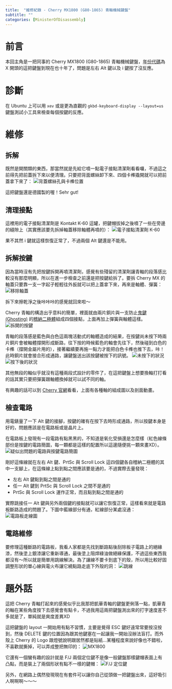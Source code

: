 ```yaml
---
title:  "維修紀錄 - Cherry MX1800 (G80-1865) 青軸機械鍵盤"
subtitle: ""
categories: [MinisterOfDisassembly]
---
```


# 前言
本回主角是一把同事的 Cherry MX1800 (G80-1865) 青軸機械鍵盤，[年份代碼](https://deskthority.net/wiki/Cherry_date_codes)為 X 開頭的這把鍵盤到現在也十年了，問題是左右 Alt 鍵以及 i 鍵按了沒反應。

# 診斷
在 Ubuntu 上可以用 `xev` 或是更為直觀的 `gkbd-keyboard-display --layout=us` 鍵盤測試小工具來檢查每個按鍵的反應。

# 維修
## 拆解
既然是開關類的東西，那當然就是先給它噴一點電子接點清潔劑看看囉，不過這之前得先把前蓋拆下來以便清理。只要把背面螺絲卸下來、四個卡榫撬開就可以把前蓋拿下來了：
![背蓋螺絲孔與卡榫位置](/images/2021-02-CherryMX1800/FrontCaseRemoval.jpg)

這把鍵盤還是德國製的喔！Sehr gut!

## 清理接點
這裡用的電子接點清潔劑是 Kontakt K-60 這罐，把鍵帽拔掉之後噴了一些在旁邊的縫隙上（其實應該要先拆掉軸蓋移除軸體再噴的）：
![電子接點清潔劑 K-60](/images/2021-02-CherryMX1800/Cleaner.jpg)

果不其然 i 鍵就這樣恢復正常了，不過兩個 Alt 鍵還是不能用。

## 拆解按鍵
因為當時沒有先把按鍵拆開再噴清潔劑，感覺有些殘留的清潔劑讓青軸的段落感比較沒有那麼明顯，所以在進一步檢查之前還是把按鍵給拆了。要拆 Cherry MX 的軸蓋只要靠一支一字起子輕輕往外扳就可以把上蓋拿下來，再來是軸體、彈簧：
![移除軸蓋](/images/2021-02-CherryMX1800/KeyCapRemoval.jpg)

拆下來擦乾淨之後咔咔咔的感覺就回來啦～

Cherry 青軸的構造出乎意料的簡單，裡面就由兩片銅片與一支防止[鬼鍵 (Ghosting)](https://deskthority.net/wiki/Rollover,_blocking_and_ghosting) 的[稽納二極體](http://zh.wikipedia.org/zh-tw/%E7%A8%BD%E7%B4%8D%E4%BA%8C%E6%A5%B5%E9%AB%94)組成四個接點，上面再加上彈簧與軸體這樣。
![拆開的按鍵](/images/2021-02-CherryMX1800/CherryMXKey.jpg)

青軸的段落感是藍色與白色這兩塊活動式的軸體造成的結果，在按鍵尚未按下時兩片銅片會被軸體撐開形成斷路，往下按的時候藍色的軸會先往下，然後碰到白色的卡榫（撐開金屬片用的），接著繼續要再施一點力才能把白色卡榫也推下去，咔！此時銅片就會接合形成通路，讓鍵盤送出該按鍵被按下的訊號。
![未按下的狀況](/images/2021-02-CherryMX1800/KeyUp.jpg)
![按下後的狀況](/images/2021-02-CherryMX1800/KeyDown.jpg)

其他無段的軸似乎就沒有這種兩段式設計的零件了，在這把鍵盤上想要換軸打打看的話其實只要把彈簧跟軸體換掉就可以試不同的軸。

有興趣的話可以到 [Cherry 官網](https://www.cherrymx.de/en/mx-original/mx-blue.html)看看，上面有各種軸的組成圖以及剖面動畫。

## 檢查電路
用電錶量了一下 Alt 鍵的接腳，按鍵的確有在按下去時形成通路，所以按鍵本身是好的，問題應該是在電路板或是晶片上。

在電路板上發現有一段電路有點黑黑的，不知道是氧化受損還是怎麼樣（紅色線條部份是按鍵的電路簡圖，每一顆都是這樣的配置所以這邊隨便挑一顆來畫XD）。
![疑似出問題的電路與按鍵電路簡圖](/images/2021-02-CherryMX1800/PCBDiagram.jpg)

剛好這條線就在左右 Alt 鍵、PrtSc 與 Scroll Lock 這四個鍵各自稽納二極體的其中一支腳上，在這條線上點到點之間應該要是通的，不過實際去量發現：
 * 左右 Alt 鍵點到點之間是通的
 * 任一 Alt 鍵到 PrtSc 與 Scroll Lock 之間不是通的
 * PrtSc 與 Scroll Lock 運作正常，而且點到點之間是通的

實際跳接任一 Alt 鍵與另外兩個鍵的接點就可以讓它恢復正常，這樣看來就是電路板斷路造成的問題了。下圖中藍線部分有通，紅線部分某處沒通：
![電路板走線圖](/images/2021-02-CherryMX1800/PCB.jpg)

## 電路維修
要修理這種斷路的電路板，我看人家都是先找到斷路點後刮除板子電路上的絕緣漆，然後塗上銀漆讓它重新導通，最後塗上阻焊綠油做絕緣保護，不過這些東西我都沒有～所以就是簡單用跳線解決。為了讓線不要卡到底下的殼，所以用比較好固調整形狀的單心線與電火布讓它繞點路走底下外殼的洞：
![跳線](/images/2021-02-CherryMX1800/JumperWire.jpg)

# 題外話
這把 Cherry 青軸打起來的感覺似乎比我那把凱華青軸的鍵盤更俐落一點，凱華青的軸在某些角度按下去感覺會有點卡，不過我用這兩把鍵盤測出來的打字速度差不多就是了，單純就是爽度差異XD

這把鍵盤的 layout 一開始用有點不習慣，主要是覺得 ESC 鍵好遠常常要按沒按到，然後 DELETE 鍵的位置因為跟其他鍵塞在一起讓我一開始沒辦法盲打。而外殼上 Cherry 的 Logo 跟燈號說明跟居然都是貼紙...某種程度來說好像也不錯啦，不喜歡就撕掉，可以弄成整把無印的：
![MX1800](/images/2021-02-CherryMX1800/MX1800.jpg)

它還有一個蠻有趣的設計就是 F/J 兩個定位鍵不是像一般鍵盤那樣鍵帽表面上有凸點，而是裝上了兩個形狀有點不一樣的鍵帽：
![F/J 定位鍵](/images/2021-02-CherryMX1800/PositionKeys.jpg)

另外，在網路上偶然發現現在有套件可以讓你自己從頭做一把鍵盤出來，這好吸引人啊啊啊～～～
